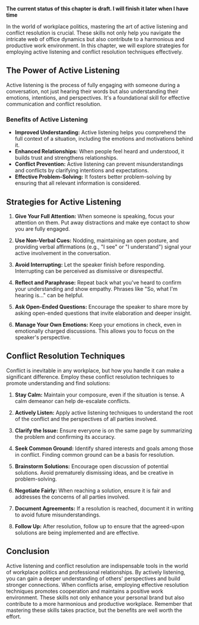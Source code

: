 **The current status of this chapter is draft. I will finish it later when I have time**

In the world of workplace politics, mastering the art of active listening and conflict resolution is crucial. These skills not only help you navigate the intricate web of office dynamics but also contribute to a harmonious and productive work environment. In this chapter, we will explore strategies for employing active listening and conflict resolution techniques effectively.

The Power of Active Listening
-----------------------------

Active listening is the process of fully engaging with someone during a conversation, not just hearing their words but also understanding their emotions, intentions, and perspectives. It's a foundational skill for effective communication and conflict resolution.

### **Benefits of Active Listening**

* **Improved Understanding:** Active listening helps you comprehend the full context of a situation, including the emotions and motivations behind it.
* **Enhanced Relationships:** When people feel heard and understood, it builds trust and strengthens relationships.
* **Conflict Prevention:** Active listening can prevent misunderstandings and conflicts by clarifying intentions and expectations.
* **Effective Problem-Solving:** It fosters better problem-solving by ensuring that all relevant information is considered.

Strategies for Active Listening
-------------------------------

1. **Give Your Full Attention:** When someone is speaking, focus your attention on them. Put away distractions and make eye contact to show you are fully engaged.

2. **Use Non-Verbal Cues:** Nodding, maintaining an open posture, and providing verbal affirmations (e.g., "I see" or "I understand") signal your active involvement in the conversation.

3. **Avoid Interrupting:** Let the speaker finish before responding. Interrupting can be perceived as dismissive or disrespectful.

4. **Reflect and Paraphrase:** Repeat back what you've heard to confirm your understanding and show empathy. Phrases like "So, what I'm hearing is..." can be helpful.

5. **Ask Open-Ended Questions:** Encourage the speaker to share more by asking open-ended questions that invite elaboration and deeper insight.

6. **Manage Your Own Emotions:** Keep your emotions in check, even in emotionally charged discussions. This allows you to focus on the speaker's perspective.

Conflict Resolution Techniques
------------------------------

Conflict is inevitable in any workplace, but how you handle it can make a significant difference. Employ these conflict resolution techniques to promote understanding and find solutions:

1. **Stay Calm:** Maintain your composure, even if the situation is tense. A calm demeanor can help de-escalate conflicts.

2. **Actively Listen:** Apply active listening techniques to understand the root of the conflict and the perspectives of all parties involved.

3. **Clarify the Issue:** Ensure everyone is on the same page by summarizing the problem and confirming its accuracy.

4. **Seek Common Ground:** Identify shared interests and goals among those in conflict. Finding common ground can be a basis for resolution.

5. **Brainstorm Solutions:** Encourage open discussion of potential solutions. Avoid prematurely dismissing ideas, and be creative in problem-solving.

6. **Negotiate Fairly:** When reaching a solution, ensure it is fair and addresses the concerns of all parties involved.

7. **Document Agreements:** If a resolution is reached, document it in writing to avoid future misunderstandings.

8. **Follow Up:** After resolution, follow up to ensure that the agreed-upon solutions are being implemented and are effective.

Conclusion
----------

Active listening and conflict resolution are indispensable tools in the world of workplace politics and professional relationships. By actively listening, you can gain a deeper understanding of others' perspectives and build stronger connections. When conflicts arise, employing effective resolution techniques promotes cooperation and maintains a positive work environment. These skills not only enhance your personal brand but also contribute to a more harmonious and productive workplace. Remember that mastering these skills takes practice, but the benefits are well worth the effort.
